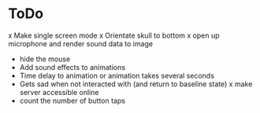 # ToDo

x Make single screen mode
x Orientate skull to bottom
x open up microphone and render sound data to image
- hide the mouse
- Add sound effects to animations
- Time delay to animation or animation takes several seconds
- Gets sad when not interacted with (and return to baseline state) 
x make server accessible online
- count the number of button taps
